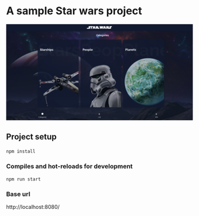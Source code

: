 # A sample Star wars project

![alt text](https://raw.githubusercontent.com/Adrianprz/sw-example/master/preview.png)

## Project setup
```
npm install
```

### Compiles and hot-reloads for development
```
npm run start
```

### Base url 

http://localhost:8080/
